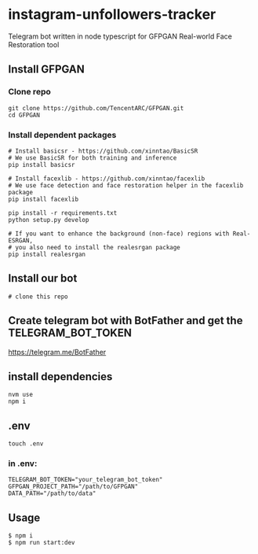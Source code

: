 # instagram-unfollowers-tracker
Telegram bot written in node typescript for GFPGAN Real-world Face Restoration tool

## Install GFPGAN

### Clone repo
```
git clone https://github.com/TencentARC/GFPGAN.git
cd GFPGAN
```
### Install dependent packages
```
# Install basicsr - https://github.com/xinntao/BasicSR
# We use BasicSR for both training and inference
pip install basicsr

# Install facexlib - https://github.com/xinntao/facexlib
# We use face detection and face restoration helper in the facexlib package
pip install facexlib

pip install -r requirements.txt
python setup.py develop

# If you want to enhance the background (non-face) regions with Real-ESRGAN,
# you also need to install the realesrgan package
pip install realesrgan
```

## Install our bot
```
# clone this repo
```

## Create telegram bot with BotFather and get the TELEGRAM_BOT_TOKEN
https://telegram.me/BotFather

## install dependencies
```
nvm use
npm i
```

## .env
```
touch .env
```

### in .env:

```
TELEGRAM_BOT_TOKEN="your_telegram_bot_token"
GFPGAN_PROJECT_PATH="/path/to/GFPGAN"
DATA_PATH="/path/to/data"
```

## Usage
```
$ npm i
$ npm run start:dev
```
